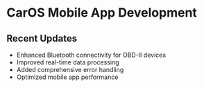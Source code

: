 # CarOS Mobile App Development

## Recent Updates

- Enhanced Bluetooth connectivity for OBD-II devices
- Improved real-time data processing
- Added comprehensive error handling
- Optimized mobile app performance

